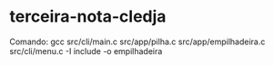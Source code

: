 # terceira-nota-cledja

Comando: gcc src/cli/main.c src/app/pilha.c src/app/empilhadeira.c src/cli/menu.c -I include -o empilhadeira